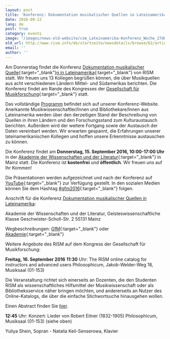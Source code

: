 ```yaml
---
layout: post
title: 'Konferenz: Dokumentation musikalischer Quellen in Lateinamerika'
date: 2016-09-12
lang: de
post: true
category: events
image: "/images/news-old-website/csm_Lateinamerika-Konferenz_Woche_27d0dc1016.jpg"
old_url: http://www.rism.info/de/startseite/newsdetails/browse/62/article/64/latin-america-conference-this-week.html
email: ''
author: ''
---
```


Am Donnerstag findet die Konferenz [Dokumentation musikalischer Quelle](http://rism.info/?id=786){:target="_blank"}[n in Lateinamerika](http://rism.info/?id=786){:target="_blank"} von RISM statt. Wir freuen uns 13 Kollegen begrüßen können, die über Musikquellen aus acht verschiedenen Ländern Mittel- und Südamerikas berichten. Die Konferenz findet am Rande des Kongresses der [Gesellschaft für Musikforschung](http://www.gfm2016.uni-mainz.de/){:target="_blank"} statt.

Das vollständige [Programm](/publications/conferences/latin-america-conference-2016.html#c3288) befindet sich auf unserer Konferenz-Website. Anerkannte Musikwissenschaftler/Innen und Bibliothekare/Innen aus Lateinamerika werden über den derzeitigen Stand der Beschreibung von Quellen in ihren Ländern und den Forschungsstand zum Kulturaustausch berichten. Außerdem wird der weitere Fortgang sowie der Austausch der Daten vereinbart werden. Wir erwarten gespannt, die Erfahrungen unserer lateinamerikanischen Kollegen und hoffen unsere Erkenntnisse austauschen zu können.

Die Konferenz findet am **Donnerstag, 15. September 2016, 10:00-17:00 Uhr** in der [Akademie der Wissenschaften und der Literatur](http://www.adwmainz.de/anfahrt.html){:target="_blank"} in Mainz statt. Die Konferenz ist **kostenfrei** und **öffentlich**. Wir freuen uns auf Ihr Kommen!

Die Präsentationen werden aufgezeichnet und nach der Konferenz auf [YouTube](https://www.youtube.com/user/RISMZentralredaktion/){:target="_blank"} zur Verfügung gestellt. In den sozialen Medien können Sie dem Hashtag [#gfm2016](https://twitter.com/search?q=%23gfm2016&src=typd){:target="_blank"} folgen.


Anschrift für die Konferenz [Dokumentation musikalischer Quellen in Lateinamerika](/publications/conferences/latin-america-conference-2016.html):

Akademie der Wissenschaften und der Literatur, Geisteswissenschaftliche Klasse
Geschwister-Scholl-Str. 2
55131 Mainz

Wegbeschreibungen:
[GfM](http://www.gfm2016.uni-mainz.de/zur-akademie-to-venue-i-akademie/){:target="_blank"} oder [Akademie](http://www.adwmainz.de/anfahrt.html){:target="_blank"}

Weitere Angebote des RISM auf dem Kongress der Gesellschaft für Musikforschung:

**Freitag, 16. September 2016**
**11:30** Uhr: The RISM online catalog for instructors and advanced users
Philosophicum, Jakob-Welder-Weg 18, Musiksaal (01-153)

Die Veranstaltung richtet sich einerseits an Dozenten, die den Studenten RISM als wissenschaftliches Hilfsmittel der Musikwissenschaft oder als Bibliotheksservice näher bringen möchten, und andererseits an Nutzer des Online-Katalogs, die über die einfache Stichwortsuche hinausgehen wollen.

Einen Abstract finden Sie [hier](/publications/conferences/latin-america-conference-2016.html#c3292).


**12:45** Uhr: Konzert: Lieder von Robert Eitner (1832-1905)
Philosophicum, Musiksaal (01-153) (siehe oben)

Yuliya Shein, Sopran - Natalia Keil-Senserowa, Klavier

